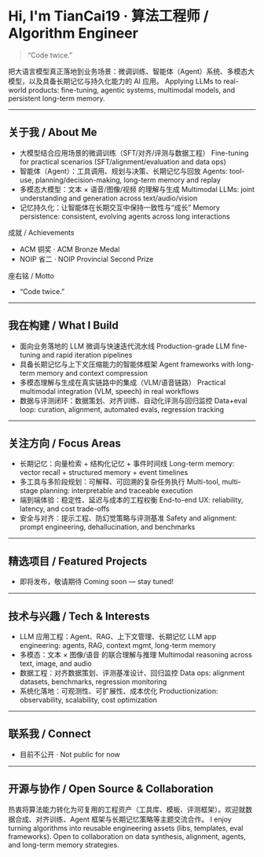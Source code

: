 # Hi, I'm TianCai19 · 算法工程师 / Algorithm Engineer

> “Code twice.”

把大语言模型真正落地到业务场景：微调训练、智能体（Agent）系统、多模态大模型，以及具备长期记忆与持久化能力的 AI 应用。
Applying LLMs to real-world products: fine-tuning, agentic systems, multimodal models, and persistent long-term memory.

---

## 关于我 / About Me
- 大模型结合应用场景的微调训练（SFT/对齐/评测与数据工程）
  Fine-tuning for practical scenarios (SFT/alignment/evaluation and data ops)
- 智能体（Agent）：工具调用、规划与决策、长期记忆与回放
  Agents: tool-use, planning/decision-making, long-term memory and replay
- 多模态大模型：文本 × 语音/图像/视频 的理解与生成
  Multimodal LLMs: joint understanding and generation across text/audio/vision
- 记忆持久化：让智能体在长期交互中保持一致性与“成长”
  Memory persistence: consistent, evolving agents across long interactions

成就 / Achievements
- ACM 铜奖 · ACM Bronze Medal
- NOIP 省二 · NOIP Provincial Second Prize

座右铭 / Motto
- “Code twice.”

---

## 我在构建 / What I Build
- 面向业务落地的 LLM 微调与快速迭代流水线
  Production-grade LLM fine-tuning and rapid iteration pipelines
- 具备长期记忆与上下文压缩能力的智能体框架
  Agent frameworks with long-term memory and context compression
- 多模态理解与生成在真实链路中的集成（VLM/语音链路）
  Practical multimodal integration (VLM, speech) in real workflows
- 数据与评测闭环：数据策划、对齐训练、自动化评测与回归监控
  Data+eval loop: curation, alignment, automated evals, regression tracking

---

## 关注方向 / Focus Areas
- 长期记忆：向量检索 + 结构化记忆 + 事件时间线
  Long-term memory: vector recall + structured memory + event timelines
- 多工具与多阶段规划：可解释、可回溯的复杂任务执行
  Multi-tool, multi-stage planning: interpretable and traceable execution
- 端到端体验：稳定性、延迟与成本的工程权衡
  End-to-end UX: reliability, latency, and cost trade-offs
- 安全与对齐：提示工程、防幻觉策略与评测基准
  Safety and alignment: prompt engineering, dehallucination, and benchmarks

---

## 精选项目 / Featured Projects
- 即将发布，敬请期待
  Coming soon — stay tuned!

<!-- 将来可以把这里替换为真实仓库与一句话亮点（中英双语） -->

---

## 技术与兴趣 / Tech & Interests
- LLM 应用工程：Agent、RAG、上下文管理、长期记忆
  LLM app engineering: agents, RAG, context mgmt, long-term memory
- 多模态：文本 × 图像/语音 的联合理解与推理
  Multimodal reasoning across text, image, and audio
- 数据工程：对齐数据策划、评测基准设计、回归监控
  Data ops: alignment datasets, benchmarks, regression monitoring
- 系统化落地：可观测性、可扩展性、成本优化
  Productionization: observability, scalability, cost optimization

---

## 联系我 / Connect
- 目前不公开 · Not public for now

<!-- 如需展示后续的联系方式或社交链接，可在此添加（网站、LinkedIn、X、邮箱、微信等） -->

---

## 开源与协作 / Open Source & Collaboration
热衷将算法能力转化为可复用的工程资产（工具库、模板、评测框架）。欢迎就数据合成、对齐训练、Agent 框架与长期记忆策略等主题交流合作。
I enjoy turning algorithms into reusable engineering assets (libs, templates, eval frameworks). Open to collaboration on data synthesis, alignment, agents, and long-term memory strategies.

<!-- 如需展示统计卡片，可在未来解注以下内容（将用户名替换为你的 GitHub ID）
<p align="left">
  <img src="<https://github-readme-stats.vercel.app/api?username=TianCai19&show_icons=true&theme=transparent>" height="160" />
  <img src="<https://github-readme-stats.vercel.app/api/top-langs/?username=TianCai19&layout=compact&theme=transparent>" height="160" />
</p>
-->
